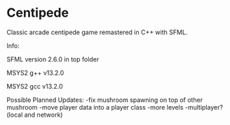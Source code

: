 # Centipede
 Classic arcade centipede game remastered in C++ with SFML.

 Info:

 SFML version 2.6.0 in top folder

 MSYS2 g++ v13.2.0
 
 MSYS2 gcc v13.2.0


 Possible Planned Updates:
 -fix mushroom spawning on top of other mushroom
 -move player data into a player class
 -more levels
 -multiplayer? (local and network)
